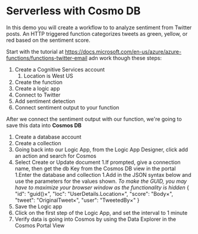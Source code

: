 # Serverless with Cosmo DB

In this demo you will create a workflow to to analyze sentiment from Twitter posts. An HTTP triggered function categorizes tweets as green, yellow, or red based on the sentiment score.

Start with the tutorial at https://docs.microsoft.com/en-us/azure/azure-functions/functions-twitter-email adn work though these steps:
1. Create a Cognitive Services account
	1. Location is West US
1. Create the function
1. Create a logic app
1. Connect to Twitter
1. Add sentiment detection
1. Connect sentiment output to your function

After we connect the sentiment output with our function, we're going to save this data into **Cosmos DB**


1. Create a database account
1. Create a collection
1. Going back into our Logic App, from the Logic App Designer, click add an action and search for Cosmos
1. Select Create or Update document
    1.If prompted, give a connection name, then get the db Key from the Cosmos DB view in the portal
    1.Enter the database and collection
	1.Add in the JSON syntax below and use the parameters for the values shown.  *To make the GUID, you may have to maximize your browser window as the functionality is hidden*
    {
      "id": "guid()×​​",
      "loc": "UserDetails.Location×​​",
      "score": "Body×​​",
      "tweet": "OriginalTweet×​​",
      "user": "TweetedBy×​​"
    }
1. Save the Logic app
1. Click on the first step of the Logic App, and set the interval to 1 minute
1. Verify data is going into Cosmos by using the Data Explorer in the Cosmos Portal View





